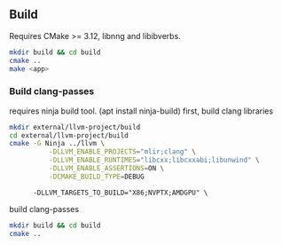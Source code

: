 ## Build

Requires CMake >= 3.12, libnng and libibverbs.

```bash
mkdir build && cd build
cmake ..
make <app>
```

### Build clang-passes

requires ninja build tool. (apt install ninja-build)
first, build clang libraries

```bash
mkdir external/llvm-project/build
cd external/llvm-project/build
cmake -G Ninja ../llvm \
          -DLLVM_ENABLE_PROJECTS="mlir;clang" \
          -DLLVM_ENABLE_RUNTIMES="libcxx;libcxxabi;libunwind" \
          -DLLVM_ENABLE_ASSERTIONS=ON \
          -DCMAKE_BUILD_TYPE=DEBUG
```
          -DLLVM_TARGETS_TO_BUILD="X86;NVPTX;AMDGPU" \

build clang-passes
```bash
mkdir build && cd build
cmake ..
```
